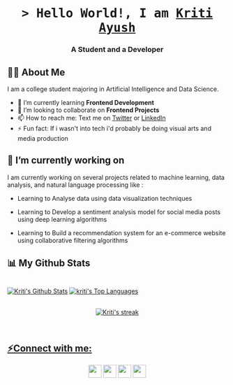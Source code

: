
 <h1 align="center">
        <samp>&gt; Hello World!, I am
                <b><a target="_blank" href="http://twitter.com/krixshh">Kriti Ayush</a></b>
        </samp>
</h1>
<h3 align="center">A Student and a Developer</h3>


## 🙋‍♂️ About Me

I am a college student majoring in Artificial Intelligence and Data Science. 

 - 🌱 I’m currently learning **Frontend Development**
 - 👯 I’m looking to collaborate on **Frontend Projects**
 - 📫 How to reach me: Text me on [Twitter](http://twitter.com/krixshh) or [LinkedIn](https://www.linkedin.com/in/kriti-ayush/)
 - ⚡ Fun fact: If i wasn't into tech i'd probably be doing visual arts and media production


## 🚀 I’m currently working on

I am currently working on several projects related to machine learning, data analysis, and natural language processing like :

- Learning to Analyse data using data visualization techniques

- Learning to Develop a sentiment analysis model for social media posts using deep learning algorithms

- Learning to Build a recommendation system for an e-commerce website using collaborative filtering algorithms



## 📊 My Github Stats

<!-- stats % lang -->
<br/>
  <a href="https://github.com/krixshh/github-readme-stats"><img alt="Kriti's Github Stats" src="https://github-readme-stats.vercel.app/api?username=krixshh&show_icons=true&count_private=true&theme=react&hide_border=true&bg_color=0D1117" /></a>
  <a href="https://github.com/krixshh/github-readme-stats"><img alt="kriti's Top Languages" src="https://github-readme-stats.vercel.app/api/top-langs/?username=krixshh&langs_count=8&count_private=true&layout=compact&theme=react&hide_border=true&bg_color=0D1117" /></a>
<br/>
 

<br/>
  <p align="center">
    <a href="https://github.com/krixshh/github-readme-streak-stats">
    <img title="🔥 Get streak stats for your profile at git.io/streak-stats" alt="Kriti's streak" src="https://github-readme-streak-stats.herokuapp.com/?user=krixshh&theme=black-ice&hide_border=true&stroke=0000&background=060A0CD0"/>
  </p>
<br/>

 

## ⚡Connect with me:

<!-- social media -->
<p align="center">
    <a href="http://twitter.com/krixshh" target="blank"><img align="center"                              src="https://github.com/mishmanners/MishManners/blob/master/socials/twitter%20(2).png" title = "Twitter" alt="" height="30" /></a>
    <a href="http://linkedin.com/in/kriti-ayush" target="blank"><img align="center"    src="https://github.com/mishmanners/MishManners/blob/master/socials/transparent-Linkedin-logo-icon.png" alt="" height="30" /></a>
    <a href="http://instagram.com/krixshh_" target="blank"><img align="center"    src="https://github.com/mishmanners/MishManners/blob/master/socials/instagram.png" alt="" height="30" /></a>
    <a href="https://discord.gg/https://discord.gg/5xE2Cg9Py7" target="blank"><img align="center" src="https://cdn.discordapp.com/emojis/874682057937260544.png?v=1" alt"" height="30"/></a>
</p>





<!--
**krixshh/krixshh** is a ✨ _special_ ✨ repository because its `README.md` (this file) appears on your GitHub profile.

Here are some ideas to get you started:
https://discord.gg/5xE2Cg9Py7
- 🔭 I’m currently working on ...
- 🌱 Keen eyes on ...
- 👯 I’m looking to collaborate on ...
- 🤔 I’m looking for help with ...
- 💬 Ask me about ...
- 📫 How to reach me: ...
- 😄 Pronouns: ...
- ⚡ Fun fact: ...
-->
